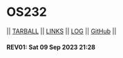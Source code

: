 # OS232

|| [TARBALL](https://os.vlsm.org/Log/KenKomKom.tar.bz2.txt) || [LINKS](LINKS/) || [LOG](TXT/mylog.txt) || [GitHub](https://github.com/kenkomkom/os232/) ||

#### REV01: Sat 09 Sep 2023 21:28
